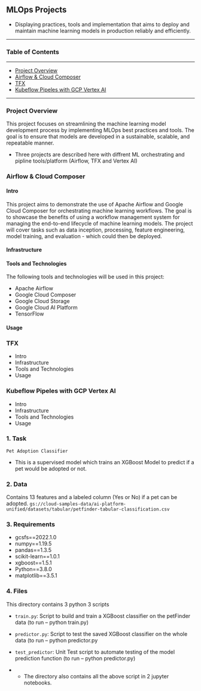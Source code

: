 ## MLOps Projects
- Displaying practices, tools and implementation that aims to deploy and maintain machine learning models in production reliably and efficiently. 
***


### Table of Contents
***
- [Project Overview](#project-overview)
- [Airflow & Cloud Composer](#airflow-&-cloud-composer)
- [TFX](#tfx)
- [Kubeflow Pipeles with GCP Vertex AI](#kubeflow-pipeles-with-gcp-vertex-ai)

***
### Project Overview

This project focuses on streamlining the machine learning model development process by implementing MLOps best practices and tools. The goal is to ensure that models are developed in a sustainable, scalable, and repeatable manner. 

- Three projects are described here with diffrent ML orchestrating and pipline tools/platform (Airflow, TFX and Vertex AI)


### Airflow & Cloud Composer
#### Intro
This project aims to demonstrate the use of Apache Airflow and Google Cloud Composer for orchestrating machine learning workflows. The goal is to showcase the benefits of using a workflow management system for managing the end-to-end lifecycle of machine learning models. The project will cover tasks such as data inception, processing, feature engineering, model training, and evaluation - which could then be deployed.



#### Infrastructure
#### Tools and Technologies
The following tools and technologies will be used in this project:
- Apache Airflow
- Google Cloud Composer
- Google Cloud Storage
- Google Cloud AI Platform
- TensorFlow


#### Usage


### TFX
- Intro
- Infrastructure
- Tools and Technologies
- Usage


### Kubeflow Pipeles with GCP Vertex AI
- Intro
- Infrastructure
- Tools and Technologies
- Usage


### 1. Task

`Pet Adoption Classifier`
- This is a supervised model which trains an XGBoost Model to predict if a pet would be adopted or not.


### 2. Data

Contains 13 features and a labeled column (Yes or No) if a pet can be adopted. `gs://cloud-samples-data/ai-platform-unified/datasets/tabular/petfinder-tabular-classification.csv`

### 3. Requirements

- gcsfs==2022.1.0
- numpy==1.19.5
- pandas==1.3.5
- scikit-learn==1.0.1
- xgboost==1.5.1
- Python==3.8.0
- matplotlib==3.5.1



### 4. Files
This directory contains 3 python 3 scripts
- `train.py`: Script to build and train a XGBoost classifier on the petFinder data (to run – python train.py)
- `predictor.py`: Script to test the saved XGBoost classifier on the whole data (to run – python predictor.py
- `test_predictor`: Unit Test script to automate testing of the model prediction function (to run – python predictor.py)


- - The directory also contains all the above script in 2 jupyter notebooks.


